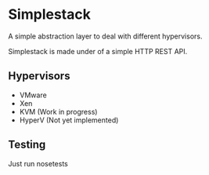 # Simplestack

A simple abstraction layer to deal with different hypervisors.

Simplestack is made under of a simple HTTP REST API.

## Hypervisors

* VMware
* Xen
* KVM (Work in progress)
* HyperV (Not yet implemented)

## Testing

Just run nosetests
